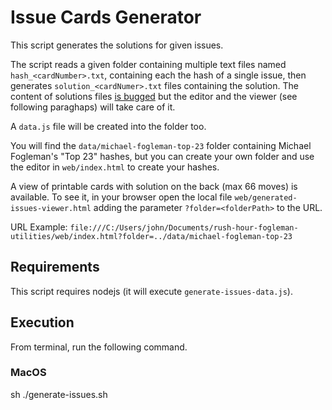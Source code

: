# Issue Cards Generator

This script generates the solutions for given issues.

The script reads a given folder containing multiple text files named ``hash_<cardNumber>.txt``, containing each the hash of a single issue, then generates ``solution_<cardNumer>.txt`` files containing the solution. The content of solutions files [is bugged](https://github.com/fogleman/rush/issues/2) but the editor and the viewer (see following paraghaps) will take care of it.

A ``data.js`` file will be created into the folder too.

You will find the ``data/michael-fogleman-top-23`` folder containing Michael Fogleman's "Top 23" hashes, but you can create your own folder and use the editor in ``web/index.html`` to create your hashes.


A view of printable cards with solution on the back (max 66 moves) is available. To see it, in your browser open the local file ``web/generated-issues-viewer.html`` adding the parameter ``?folder=<folderPath>`` to the URL.

URL Example: ``file:///C:/Users/john/Documents/rush-hour-fogleman-utilities/web/index.html?folder=../data/michael-fogleman-top-23``

## Requirements

This script requires nodejs (it will execute ``generate-issues-data.js``).

## Execution

From terminal, run the following command.

### MacOS
sh ./generate-issues.sh <folderPath>
